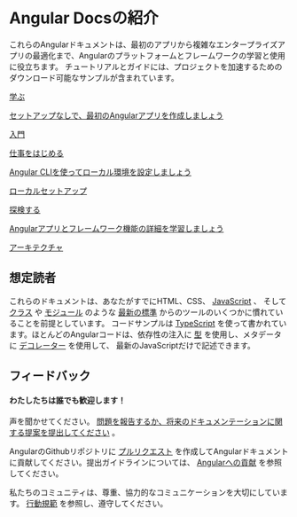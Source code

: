 <h1 class="no-toc">Angular Docsの紹介</h1>



これらのAngularドキュメントは、最初のアプリから複雑なエンタープライズアプリの最適化まで、Angularのプラットフォームとフレームワークの学習と使用に役立ちます。
チュートリアルとガイドには、プロジェクトを加速するためのダウンロード可能なサンプルが含まれています。


<div class="card-container">
  <a href="start" class="docs-card" title="Angular Getting Started">
      <section>学ぶ</section>
      <p>セットアップなしで、最初のAngularアプリを作成しましょう</p>
      <p class="card-footer">入門</p> 
  </a>
  <a href="guide/setup-local" class="docs-card"
    title="Angular Local Environment Setup">
      <section>仕事をはじめる</section>
      <p>Angular CLIを使ってローカル環境を設定しましょう</p>
      <p class="card-footer">ローカルセットアップ</p>
  </a>
  <a href="guide/architecture" class="docs-card" title="Angular Architecture">
      <section>探検する</section>
      <p>Angularアプリとフレームワーク機能の詳細を学習しましょう</p>
      <p class="card-footer">アーキテクチャ</p>
  </a>
</div>


## 想定読者


これらのドキュメントは、あなたがすでにHTML、CSS、 [JavaScript](https://developer.mozilla.org/ja/docs/Web/JavaScript/A_re-introduction_to_JavaScript "Learn JavaScript") 、
そして [クラス](https://developer.mozilla.org/ja/docs/Web/JavaScript/Reference/Classes "ES2015 Classes") や [モジュール](https://developer.mozilla.org/ja/docs/Web/JavaScript/Reference/Statements/import "ES2015 Modules") のような [最新の標準](https://developer.mozilla.org/en-US/docs/Web/JavaScript/Language_Resources "Latest JavaScript standards") からのツールのいくつかに慣れていることを前提としています。
コードサンプルは [TypeScript](https://www.typescriptlang.org/ "TypeScript") を使って書かれています。ほとんどのAngularコードは、依存性の注入に [型](https://www.typescriptlang.org/docs/handbook/classes.html "TypeScript Types") を使用し、メタデータに [デコレーター](https://www.typescriptlang.org/docs/handbook/decorators.html "Decorators") を使用して、
最新のJavaScriptだけで記述できます。


## フィードバック

<h4>わたしたちは誰でも歓迎します！</h4>

声を聞かせてください。 [問題を報告するか、将来のドキュメンテーションに関する提案を提出してください](https://github.com/angular/angular/issues/new/choose "Angular GitHub repository new issue form") 。

AngularのGithubリポジトリに [プルリクエスト](https://github.com/angular/angular/pulls "Angular Github pull requests") を作成してAngularドキュメントに貢献してください。提出ガイドラインについては、 [Angularへの貢献](https://github.com/angular/angular/blob/master/CONTRIBUTING.md "Contributing guide") を参照してください。

私たちのコミュニティは、尊重、協力的なコミュニケーションを大切にしています。 [行動規範](https://github.com/angular/angular-ja/blob/master/CODE_OF_CONDUCT.md "Contributor code of conduct") を参照し、遵守してください。
